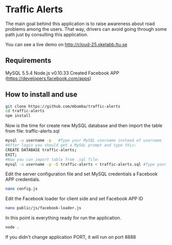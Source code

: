 # Traffic Alerts

The main goal behind this application is to raise awareness about road problems among the users. That way, drivers can avoid going through some path just by consulting this application.

You can see a live demo on http://cloud-25.skelabb.ltu.se

## Requirements
MySQL 5.5.4
Node.js v0.10.33
Created Facebook APP (https://developers.facebook.com/apps) 


## How to install and use
    
```sh   
git clone https://github.com/mbumba/traffic-alerts
cd traffic-alerts
npm install
```
Now is the time for create new MySQL database and then import the table from file: traffic-alerts.sql
```sh
mysql -u username -p   #Type your MySQL username instead of username
#After login you should get a MySQL prompt and type this:
CREATE DATABASE traffic-alerts;
EXIT;
#Now you can import table from .sql file:
mysql -u username -p -D traffic-alerts < traffic-alerts.sql #Type your MySQL username instead of username
```
Edit the server configuration file and set MySQL credentials a Facebook APP credentials.
```sh
nano config.js
```
Edit the Facebook loader for client side and set Facebook APP ID
```sh
nano public/js/facebook-loader.js
```
In this point is everything ready for run the application.
```sh
node .
```
 If you didn't change application PORT, it will run on port 8888